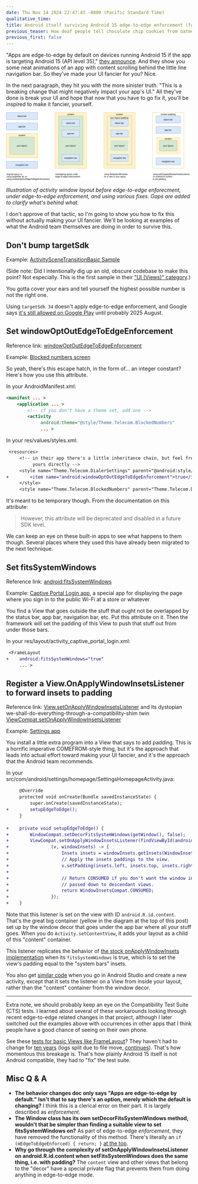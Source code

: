 ```yaml
---
date: Thu Nov 14 2024 22:47:43 -0800 (Pacific Standard Time)
qualitative_time: 
title: Android itself surviving Android 15 edge-to-edge enforcement (for View dinosaurs)
previous_teaser: How deaf people tell chocolate chip cookies from oatmeal raisin
previous_first: false
---
```

"Apps are edge-to-edge by default on devices running Android 15 if the app is targeting Android 15 (API level 35)," [they announce](https://developer.android.com/about/versions/15/behavior-changes-15#edge-to-edge).
And they show you some neat animations of an app with content scrolling behind the little line navigation bar.
So they've made your UI fancier for you?
Nice.

In the next paragraph, they hit you with the more sinister truth.
"This is a breaking change that might negatively impact your app's UI."
All they've done is break your UI and hope that now that you have to go fix it, you'll be inspired to make it fancier, yourself.

![](/assets/2024/edgetoedge-diagram.svg)

_Illustration of activity window layout
before edge-to-edge enforecment,
under edge-to-edge enforcement, and
using various fixes.
Gaps are added to clarify what's behind what._

I don't approve of that tactic, so I'm going to show you how to fix this without actually making your UI fancier.
We'll be looking at examples of what the Android team themselves are doing in order to survive this.

## Don't bump targetSdk

Example:
[ActivitySceneTransitionBasic Sample](https://github.com/android/animation-samples/blob/b9ab54ca88d3730da9ab05d571bfdd0c80dcbcb7/ActivitySceneTransitionBasic/app/build.gradle#L25)

(Side note:
Did I intentionally dig up an old, obscure codebase to make this point?
Not especially.
This is the first sample in their ["UI (Views)" category](https://developer.android.com/samples?category=androiduserinterfaceviews).)

You gotta cover your ears and tell yourself the highest possible number is not the right one.

Using `targetSdk 34` doesn't apply edge-to-edge enforcement, and Google says [it's still allowed on Google Play](https://support.google.com/googleplay/android-developer/answer/11926878?hl=en) until probably 2025 August.

## Set windowOptOutEdgeToEdgeEnforcement

Reference link:
[windowOptOutEdgeToEdgeEnforcement](https://developer.android.com/reference/android/R.attr#windowOptOutEdgeToEdgeEnforcement)

Example:
[Blocked numbers screen](https://android.googlesource.com/platform/packages/services/Telecomm/+/7ba4468d5333be22e374b9e8fd30d2caac45f3ed%5E%21/#F1)

So yeah, there's this escape hatch, in the form of... an integer constant?
Here's how you use this attribute.

In your AndroidManifest.xml:

```xml
<manifest ... >
    <application ... >
        <!-- if you don't have a theme set, add one -->
        <activity
             android:theme="@style/Theme.Telecom.BlockedNumbers"
             ... >
```

In your res/values/styles.xml:

```diff
 <resources>
     <!-- in their app there's a little inheritance chain, but feel free to do
          yours directly -->
     <style name="Theme.Telecom.DialerSettings" parent="@android:style/Theme.DeviceDefault.Light">
+        <item name="android:windowOptOutEdgeToEdgeEnforcement">true</item>
     </style>
     <style name="Theme.Telecom.BlockedNumbers" parent="Theme.Telecom.DialerSettings">
```

It's meant to be temporary though.
From the documentation on this attribute:

> However, this attribute will be deprecated and disabled in a future SDK level.

We can keep an eye on these built-in apps to see what happens to them though.
Several places where they used this have already been migrated to the next technique.

## Set fitsSystemWindows

Reference link:
[android:fitsSystemWindows](https://developer.android.com/reference/android/view/View#attr_android:fitsSystemWindows)

Example:
[Captive Portal Login app](https://android.googlesource.com/platform/packages/modules/CaptivePortalLogin/+/b6980f756ec734d3e15d56cf86a39aafdb77f587), a special app for displaying the page where you sign in to the public Wi-Fi at a store or whatever

You find a View that goes outside the stuff that ought not be overlapped by the status bar, app bar, navigation bar, etc.
Put this attribute on it.
Then the framework will set the padding of this View to push that stuff out from under those bars.

In your res/layout/activity_captive_portal_login.xml:

```diff
 <FrameLayout
+    android:fitsSystemWindows="true"
     ... >
```

## Register a View.OnApplyWindowInsetsListener to forward insets to padding

Reference link:
[View.setOnApplyWindowInsetsListener](https://developer.android.com/reference/android/view/View#setOnApplyWindowInsetsListener(android.view.View.OnApplyWindowInsetsListener))
and its dystopian we-shall-do-everything-through-a-compatibility-shim twin
[ViewCompat.setOnApplyWindowInsetsListener](https://developer.android.com/reference/androidx/core/view/ViewCompat#setOnApplyWindowInsetsListener(android.view.View,androidx.core.view.OnApplyWindowInsetsListener))

Example: [Settings app](https://android.googlesource.com/platform/packages/apps/Settings/+/refs/tags/android-15.0.0_r5/src/com/android/settings/homepage/SettingsHomepageActivity.java#395)

You install a little extra program into a View that says to add padding.
This is a horrific imperative COMEFROM-style thing, but it's the approach that leads into actual effort toward making your UI fancier, and it's the approach that the Android team recommends.

In your src/com/android/settings/homepage/SettingsHomepageActivity.java:

```diff
     @Override
     protected void onCreate(Bundle savedInstanceState) {
         super.onCreate(savedInstanceState);
+        setupEdgeToEdge();
     }

+    private void setupEdgeToEdge() {
+        WindowCompat.setDecorFitsSystemWindows(getWindow(), false);
+        ViewCompat.setOnApplyWindowInsetsListener(findViewById(android.R.id.content),
+                (v, windowInsets) -> {
+                    Insets insets = windowInsets.getInsets(WindowInsetsCompat.Type.systemBars());
+                    // Apply the insets paddings to the view.
+                    v.setPadding(insets.left, insets.top, insets.right, insets.bottom);
+
+                    // Return CONSUMED if you don't want the window insets to keep being
+                    // passed down to descendant views.
+                    return WindowInsetsCompat.CONSUMED;
+                });
+    }
```

Note that this listener is set on the view with ID `android.R.id.content`.
That's the great big container (yellow in the diagram at the top of this post) set up by the window decor that goes under the app bar where all your stuff goes.
When you do `Activity.setContentView`, it adds your layout as a child of this "content" container.

This listener replicates the behavior of [the stock onApplyWindowInsets implementation](https://android.googlesource.com/platform/frameworks/base/+/refs/tags/android-15.0.0_r5/core/java/android/view/View.java#12551) when its `fitsSystemWindows` is true, which is to set the view's padding equal to the "system bars" insets.

You also get [similar code](https://android.googlesource.com/platform/tools/base/+/refs/tags/studio-2024.2.1-patch02/wizard/template-impl/src/com/android/tools/idea/wizard/template/impl/activities/emptyActivity/src/emptyActivityKt.kt#40) when you go in Android Studio and create a new activity, except that it sets the listener on a View from inside your layout, rather than the "content" container from the window decor.

---

Extra note, we should probably keep an eye on the Compatibility Test Suite (CTS) tests.
I learned about several of these workarounds looking through recent edge-to-edge related changes in that project, although I later switched out the examples above with occurrences in other apps that I think people have a good chance of seeing on their own phone.

See these [tests for basic Views like FrameLayout](https://android.googlesource.com/platform/cts/+/refs/tags/android-15.0.0_r5/tests/tests/widget/res/layout/framelayout_layout.xml)?
They haven't had to change for [ten years](https://android.googlesource.com/platform/cts/+log/refs/tags/android-15.0.0_r5/tests/tests/widget/res/layout/framelayout_layout.xml) (logs split due to file move, [continues](https://android.googlesource.com/platform/cts/+log/4ca04c0729a0e810b5af16edcd52bb8cb59bf55e/tests/res/layout/framelayout_layout.xml)).
That's how momentous this breakage is.
That's how plainly Android 15 itself is not Android compatible, they had to "fix" the test suite.

## Misc Q & A

- **The behavior changes doc only says "Apps are edge-to-edge by default."
  Isn't that to say there's an option, merely which the default is changing?**
  I think this is a clerical error on their part.
  It is largely described as _enforcement_.
- **The Window class has its own setDecorFitsSystemWindows method, wouldn't that be simpler than finding a suitable view to set fitsSystemWindows on?**
  As part of edge-to-edge _enforcement_, they have removed the functionality of this method.
  There's literally an `if (mEdgeToEdgeEnforced) { return; }` [at the top](https://android.googlesource.com/platform/frameworks/base/+/refs/tags/android-15.0.0_r5/core/java/com/android/internal/policy/PhoneWindow.java#4109).
- **Why go through the complexity of setOnApplyWindowInsetsListener on android.R.id.content when setFitsSystemWindows does the same thing, i.e. with padding?**
  The `content` view and other views that belong to the "decor" have a special private flag that prevents them from doing anything in edge-to-edge mode.
